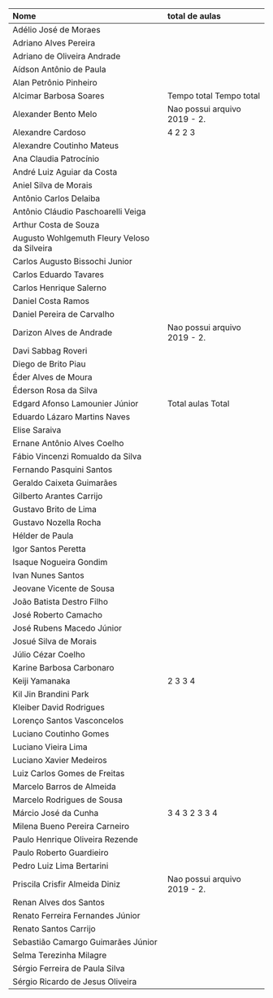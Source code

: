| Nome | total de aulas |
| :---- | :---- |
| Adélio José de Moraes |  |
| Adriano Alves Pereira |  |
| Adriano de Oliveira Andrade |  |
| Aídson Antônio de Paula |  |
| Alan Petrônio Pinheiro |  |
| Alcimar Barbosa Soares | Tempo total Tempo total |
| Alexander Bento Melo | Nao possui arquivo 2019 - 2.|
| Alexandre Cardoso | 4 2 2 3 |
| Alexandre Coutinho Mateus |  |
| Ana Claudia Patrocínio |  |
| André Luiz Aguiar da Costa |  |
| Aniel Silva de Morais |  |
| Antônio Carlos Delaiba |  |
| Antônio Cláudio Paschoarelli Veiga |  |
| Arthur Costa de Souza |  |
| Augusto Wohlgemuth Fleury Veloso da Silveira |  |
| Carlos Augusto Bissochi Junior |  |
| Carlos Eduardo Tavares |  |
| Carlos Henrique Salerno |  |
| Daniel Costa Ramos |  |
| Daniel Pereira de Carvalho |  |
| Darizon Alves de Andrade | Nao possui arquivo 2019 - 2.|
| Davi Sabbag Roveri |  |
| Diego de Brito Piau |  |
| Éder Alves de Moura |  |
| Éderson Rosa da Silva |  |
| Edgard Afonso Lamounier Júnior | Total aulas Total |
| Eduardo Lázaro Martins Naves |  |
| Elise Saraiva |  |
| Ernane Antônio Alves Coelho |  |
| Fábio Vincenzi Romualdo da Silva |  |
| Fernando Pasquini Santos |  |
| Geraldo Caixeta Guimarães |  |
| Gilberto Arantes Carrijo |  |
| Gustavo Brito de Lima |  |
| Gustavo Nozella Rocha |  |
| Hélder de Paula |  |
| Igor Santos Peretta |  |
| Isaque Nogueira Gondim |  |
| Ivan Nunes Santos |  |
| Jeovane Vicente de Sousa |  |
| João Batista Destro Filho |  |
| José Roberto Camacho |  |
| José Rubens Macedo Júnior |  |
| Josué Silva de Morais |  |
| Júlio Cézar Coelho |  |
| Karine Barbosa Carbonaro |  |
| Keiji Yamanaka | 2 3 3 4 |
| Kil Jin Brandini Park |  |
| Kleiber David Rodrigues |  |
| Lorenço Santos Vasconcelos |  |
| Luciano Coutinho Gomes |  |
| Luciano Vieira Lima |  |
| Luciano Xavier Medeiros |  |
| Luiz Carlos Gomes de Freitas |  |
| Marcelo Barros de Almeida |  |
| Marcelo Rodrigues de Sousa |  |
| Márcio José da Cunha | 3 4 3 2 3 3 4  |
| Milena Bueno Pereira Carneiro |  |
| Paulo Henrique Oliveira Rezende |  |
| Paulo Roberto Guardieiro |  |
| Pedro Luiz Lima Bertarini |  |
| Priscila Crisfir Almeida Diniz | Nao possui arquivo 2019 - 2.|
| Renan Alves dos Santos |  |
| Renato Ferreira Fernandes Júnior |  |
| Renato Santos Carrijo |  |
| Sebastião Camargo Guimarães Júnior |  |
| Selma Terezinha Milagre |  |
| Sérgio Ferreira de Paula Silva |  |
| Sérgio Ricardo de Jesus Oliveira |  |
